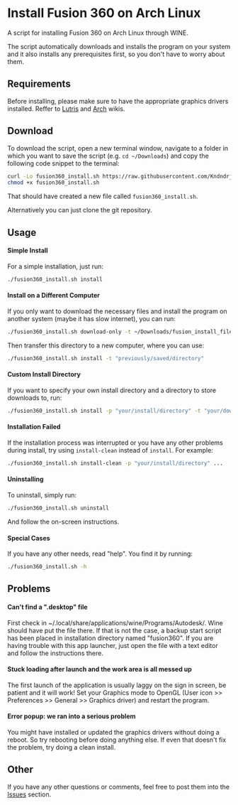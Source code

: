 # Install Fusion 360 on Arch Linux
A script for installing Fusion 360 on Arch Linux through WINE.

The script automatically downloads and installs the program on your system and
it also installs any prerequisites first, so you don't have to worry about
them.

## Requirements
Before installing, please make sure to have the appropriate graphics drivers
installed. Reffer to
[Lutris](https://github.com/lutris/docs/blob/master/InstallingDrivers.md#arch--manjaro--other-arch-derivatives)
and [Arch](https://wiki.archlinux.org/title/Xorg#Driver_installation) wikis.

## Download
To download the script, open a new terminal window, navigate to a folder in
which you want to save the script (e.g. `cd ~/Downloads`) and copy the
following code snippet to the terminal:
```sh
curl -Lo fusion360_install.sh https://raw.githubusercontent.com/Kndndrj/Fusion-360-Arch-Linux-Script/main/fusion360_install.sh; \
chmod +x fusion360_install.sh
```
That should have created a new file called `fusion360_install.sh`.

Alternatively you can just clone the git repository.

## Usage
#### Simple Install
For a simple installation, just run:
```sh
./fusion360_install.sh install
```
#### Install on a Different Computer
If you only want to download the necessary files and install the program on
another system (maybe it has slow internet), you can run:
```sh
./fusion360_install.sh download-only -t ~/Downloads/fusion_install_files
```
Then transfer this directory to a new computer, where you can use:
```sh
./fusion360_install.sh install -t "previously/saved/directory"
```
#### Custom Install Directory
If you want to specify your own install directory and a directory to store
downloads to, run:
```sh
./fusion360_install.sh install -p "your/install/directory" -t "your/downloads/directory"
```
#### Installation Failed
If the installation process was interrupted or you have any other problems
during install, try using `install-clean` instead of `install`. For example:
```sh
./fusion360_install.sh install-clean -p "your/install/directory" ...
```
#### Uninstalling
To uninstall, simply run:
```sh
./fusion360_install.sh uninstall
```
And follow the on-screen instructions.
#### Special Cases
If you have any other needs, read "help". You find it by running:
```sh
./fusion360_install.sh -h
```

## Problems
#### Can't find a ".desktop" file
First check in ~/.local/share/applications/wine/Programs/Autodesk/. Wine should
have put the file there. If that is not the case, a backup start script has
been placed in installation directory named "fusion360". If you are having
trouble with this app launcher, just open the file with a text editor and
follow the instructions there.
#### Stuck loading after launch and the work area is all messed up
The first launch of the application is usually laggy on the sign in screen, be
patient and it will work!
Set your Graphics mode to OpenGL (User icon >> Preferences >> General >>
Graphics driver) and restart the program.
#### Error popup: we ran into a serious problem
You might have installed or updated the graphics drivers without doing a
reboot. So try rebooting before doing anything else. If even that doesn't fix
the problem, try doing a clean install.

## Other
If you have any other questions or comments, feel free to post them into the
[Issues](https://github.com/Kndndrj/Fusion-360-Arch-Linux-Script/issues)
section.

